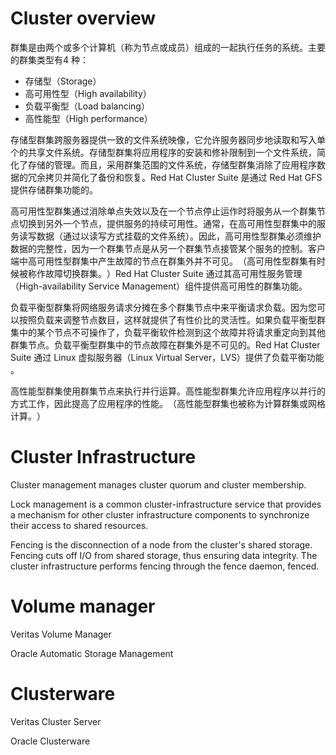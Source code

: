 # Cluster overview

群​​​​​​​集​​​​​​​是​​​​​​​由​​​​​​​两​​​​​​​个​​​​​​​或​​​​​​​多​​​​​​​个​​​​​​​计​​​​​​​算​​​​​​​机​​​​​​​（称​​​​​​​为​​​​​​​节​​​​​​​点​​​​​​​或​​​​​​​成​​​​​​​员​​​​​​​）组​​​​​​​成​​​​​​​的​​​​​​​一​​​​​​​起​​​​​​​执​​​​​​​行​​​​​​​任​​​​​​​务​​​​​​​的​​​​​​​系​​​​​​​统​​​​​​​。​​​​​​​主​​​​​​​要​​​​​​​的​​​​​​​群​​​​​​​集​​​​​​​类​​​​​​​型​​​​​​​有​​​​​​​ 4 种​​​​​​​：
- 存​​​​​​​储​​​​​​​型​​​​​​​（Storage）
- 高​​​​​​​可​​​​​​​用​​​​​​​性​​​​​​​型​​​​​​​（High availability）
- 负​​​​​​​载​​​​​​​平​​​​​​​衡​​​​​​​型​​​​​​​（Load balancing）
- 高​​​​​​​性​​​​​​​能​​​​​​​型​​​​​​​（High performance）

存​​​​​​​储​​​​​​​型​​​​​​​群​​​​​​​集​​​​​​​跨​​​​​​​服​​​​​​​务​​​​​​​器​​​​​​​提​​​​​​​供​​​​​​​一​​​​​​​致​​​​​​​的​​​​​​​文​​​​​​​件​​​​​​​系​​​​​​​统​​​​​​​映​​​​​​​像​​​​​​​，它​​​​​​​允​​​​​​​许​​​​​​​服​​​​​​​务​​​​​​​器​​​​​​​同​​​​​​​步​​​​​​​地​​​​​​​读​​​​​​​取​​​​​​​和​​​​​​​写​​​​​​​入​​​​​​​单​​​​​​​个​​​​​​​的​​​​​​​共​​​​​​​享​​​​​​​文​​​​​​​件​​​​​​​系​​​​​​​统​​​​​​​。​​​​​​​存​​​​​​​储​​​​​​​型​​​​​​​群​​​​​​​集​​​​​​​将​​​​​​​应​​​​​​​用​​​​​​​程​​​​​​​序​​​​​​​的​​​​​​​安​​​​​​​装​​​​​​​和​​​​​​​修​​​​​​​补​​​​​​​限​​​​​​​制​​​​​​​到​​​​​​​一​​​​​​​个​​​​​​​文​​​​​​​件​​​​​​​系​​​​​​​统​​​​​​​，简​​​​​​​化​​​​​​​了​​​​​​​存​​​​​​​储​​​​​​​的​​​​​​​管​​​​​​​理​​​​​​​。​​​​​​​而​​​​​​​且​​​​​​​，采​​​​​​​用​​​​​​​群​​​​​​​集​​​​​​​范​​​​​​​围​​​​​​​的​​​​​​​文​​​​​​​件​​​​​​​系​​​​​​​统​​​​​​​，存​​​​​​​储​​​​​​​型​​​​​​​群​​​​​​​集​​​​​​​消​​​​​​​除​​​​​​​了​​​​​​​应​​​​​​​用​​​​​​​程​​​​​​​序​​​​​​​数​​​​​​​据​​​​​​​的​​​​​​​冗​​​​​​​余​​​​​​​拷​​​​​​​贝​​​​​​​并​​​​​​​简​​​​​​​化​​​​​​​了​​​​​​​备​​​​​​​份​​​​​​​和​​​​​​​恢​​​​​​​复​​​​​​​。​​​​​​​Red Hat Cluster Suite 是​​​​​​​通​​​​​​​过​​​​​​​ Red Hat GFS 提​​​​​​​供​​​​​​​存​​​​​​​储​​​​​​​群​​​​​​​集​​​​​​​功​​​​​​​能​​​​​​​的​​​​​​​。​​​​​​​

高​​​​​​​可​​​​​​​用​​​​​​​性​​​​​​​型​​​​​​​群​​​​​​​集​​​​​​​通​​​​​​​过​​​​​​​消​​​​​​​除​​​​​​​单​​​​​​​点​​​​​​​失​​​​​​​效​​​​​​​以​​​​​​​及​​​​​​​在​​​​​​​一​​​​​​​个​​​​​​​节​​​​​​​点​​​​​​​停​​​​​​​止​​​​​​​运​​​​​​​作​​​​​​​时​​​​​​​将​​​​​​​服​​​​​​​务​​​​​​​从​​​​​​​一​​​​​​​个​​​​​​​群​​​​​​​集​​​​​​​节​​​​​​​点​​​​​​​切​​​​​​​换​​​​​​​到​​​​​​​另​​​​​​​外​​​​​​​一​​​​​​​个​​​​​​​节​​​​​​​点​​​​​​​，提​​​​​​​供​​​​​​​服​​​​​​​务​​​​​​​的​​​​​​​持​​​​​​​续​​​​​​​可​​​​​​​用​​​​​​​性​​​​​​​。​​​​​​​通​​​​​​​常​​​​​​​，在​​​​​​​高​​​​​​​可​​​​​​​用​​​​​​​性​​​​​​​型​​​​​​​群​​​​​​​集​​​​​​​中​​​​​​​的​​​​​​​服​​​​​​​务​​​​​​​读​​​​​​​写​​​​​​​数​​​​​​​据​​​​​​​（通​​​​​​​过​​​​​​​以​​​​​​​读​​​​​​​写​​​​​​​方​​​​​​​式​​​​​​​挂​​​​​​​载​​​​​​​的​​​​​​​文​​​​​​​件​​​​​​​系​​​​​​​统​​​​​​​）。​​​​​​​因​​​​​​​此​​​​​​​，高​​​​​​​可​​​​​​​用​​​​​​​性​​​​​​​型​​​​​​​群​​​​​​​集​​​​​​​必​​​​​​​须​​​​​​​维​​​​​​​护​​​​​​​数​​​​​​​据​​​​​​​的​​​​​​​完​​​​​​​整​​​​​​​性​​​​​​​，因​​​​​​​为​​​​​​​一​​​​​​​个​​​​​​​群​​​​​​​集​​​​​​​节​​​​​​​点​​​​​​​是​​​​​​​从​​​​​​​另​​​​​​​一​​​​​​​个​​​​​​​群​​​​​​​集​​​​​​​节​​​​​​​点​​​​​​​接​​​​​​​管​​​​​​​某​​​​​​​个​​​​​​​服​​​​​​​务​​​​​​​的​​​​​​​控​​​​​​​制​​​​​​​。​​​​​​​客​​​​​​​户​​​​​​​端​​​​​​​中​​​​​​​高​​​​​​​可​​​​​​​用​​​​​​​性​​​​​​​型​​​​​​​群​​​​​​​集​​​​​​​中​​​​​​​产​​​​​​​生​​​​​​​故​​​​​​​障​​​​​​​的​​​​​​​节​​​​​​​点​​​​​​​在​​​​​​​群​​​​​​​集​​​​​​​外​​​​​​​并​​​​​​​不​​​​​​​可​​​​​​​见​​​​​​​。​​​​​​​（高​​​​​​​可​​​​​​​用​​​​​​​性​​​​​​​型​​​​​​​群​​​​​​​集​​​​​​​有​​​​​​​时​​​​​​​候​​​​​​​被​​​​​​​称​​​​​​​作​​​​​​​故​​​​​​​障​​​​​​​切​​​​​​​换​​​​​​​群​​​​​​​集​​​​​​​。​​​​​​​）Red Hat Cluster Suite 通​​​​​​​过​​​​​​​其​​​​​​​高​​​​​​​可​​​​​​​用​​​​​​​性​​​​​​​服​​​​​​​务​​​​​​​管​​​​​​​理​​​​​​​（High-availability Service Management）组​​​​​​​件​​​​​​​提​​​​​​​供​​​​​​​高​​​​​​​可​​​​​​​用​​​​​​​性​​​​​​​的​​​​​​​群​​​​​​​集​​​​​​​功​​​​​​​能​​​​​​​。​​​​​​​

负​​​​​​​载​​​​​​​平​​​​​​​衡​​​​​​​型​​​​​​​群​​​​​​​集​​​​​​​将​​​​​​​网​​​​​​​络​​​​​​​服​​​​​​​务​​​​​​​请​​​​​​​求​​​​​​​分​​​​​​​摊​​​​​​​在​​​​​​​多​​​​​​​个​​​​​​​群​​​​​​​集​​​​​​​节​​​​​​​点​​​​​​​中​​​​​​​来​​​​​​​平​​​​​​​衡​​​​​​​请​​​​​​​求​​​​​​​负​​​​​​​载​​​​​​​。​​​​​​​因​​​​​​​为​​​​​​​您​​​​​​​可​​​​​​​以​​​​​​​按​​​​​​​照​​​​​​​负​​​​​​​载​​​​​​​来​​​​​​​调​​​​​​​整​​​​​​​节​​​​​​​点​​​​​​​数​​​​​​​目​​​​​​​，这​​​​​​​样​​​​​​​就​​​​​​​提​​​​​​​供​​​​​​​了​​​​​​​有​​​​​​​性​​​​​​​价​​​​​​​比​​​​​​​的​​​​​​​灵​​​​​​​活​​​​​​​性​​​​​​​。​​​​​​​如​​​​​​​果​​​​​​​负​​​​​​​载​​​​​​​平​​​​​​​衡​​​​​​​型​​​​​​​群​​​​​​​集​​​​​​​中​​​​​​​的​​​​​​​某​​​​​​​个​​​​​​​节​​​​​​​点​​​​​​​不​​​​​​​可​​​​​​​操​​​​​​​作​​​​​​​了​​​​​​​，负​​​​​​​载​​​​​​​平​​​​​​​衡​​​​​​​软​​​​​​​件​​​​​​​检​​​​​​​测​​​​​​​到​​​​​​​这​​​​​​​个​​​​​​​故​​​​​​​障​​​​​​​并​​​​​​​将​​​​​​​请​​​​​​​求​​​​​​​重​​​​​​​定​​​​​​​向​​​​​​​到​​​​​​​其​​​​​​​他​​​​​​​群​​​​​​​集​​​​​​​节​​​​​​​点​​​​​​​。​​​​​​​负​​​​​​​载​​​​​​​平​​​​​​​衡​​​​​​​型​​​​​​​群​​​​​​​集​​​​​​​中​​​​​​​的​​​​​​​节​​​​​​​点​​​​​​​故​​​​​​​障​​​​​​​在​​​​​​​群​​​​​​​集​​​​​​​外​​​​​​​是​​​​​​​不​​​​​​​可​​​​​​​见​​​​​​​的​​​​​​​。​​​​​​​Red Hat Cluster Suite 通​​​​​​​过​​​​​​​ Linux 虚​​​​​​​拟​​​​​​​服​​​​​​​务​​​​​​​器​​​​​​​（Linux Virtual Server，LVS）提​​​​​​​供​​​​​​​了​​​​​​​负​​​​​​​载​​​​​​​平​​​​​​​衡​​​​​​​功​​​​​​​能​​​​​​​。​​​​​​​

高​​​​​​​性​​​​​​​能​​​​​​​型​​​​​​​群​​​​​​​集​​​​​​​使​​​​​​​用​​​​​​​群​​​​​​​集​​​​​​​节​​​​​​​点​​​​​​​来​​​​​​​执​​​​​​​行​​​​​​​并​​​​​​​行​​​​​​​运​​​​​​​算​​​​​​​。​​​​​​​高​​​​​​​性​​​​​​​能​​​​​​​型​​​​​​​群​​​​​​​集​​​​​​​允​​​​​​​许​​​​​​​应​​​​​​​用​​​​​​​程​​​​​​​序​​​​​​​以​​​​​​​并​​​​​​​行​​​​​​​的​​​​​​​方​​​​​​​式​​​​​​​工​​​​​​​作​​​​​​​，因​​​​​​​此​​​​​​​提​​​​​​​高​​​​​​​了​​​​​​​应​​​​​​​用​​​​​​​程​​​​​​​序​​​​​​​的​​​​​​​性​​​​​​​能​​​​​​​。​​​​​​​（高​​​​​​​性​​​​​​​能​​​​​​​型​​​​​​​群​​​​​​​集​​​​​​​也​​​​​​​被​​​​​​​称​​​​​​​为​​​​​​​计​​​​​​​算​​​​​​​群​​​​​​​集​​​​​​​或​​​​​​​网​​​​​​​格​​​​​​​计​​​​​​​算​​​​​​​。​​​​​​​）




# Cluster Infrastructure

Cluster management manages cluster quorum and cluster membership.

Lock management is a common cluster-infrastructure service that provides a mechanism for other cluster infrastructure components to synchronize their access to shared resources.

Fencing is the disconnection of a node from the cluster's shared storage. Fencing cuts off I/O from shared storage, thus ensuring data integrity. The cluster infrastructure performs fencing through the fence daemon, fenced.




# Volume manager

Veritas Volume Manager

Oracle Automatic Storage Management




# Clusterware

Veritas Cluster Server

Oracle Clusterware
